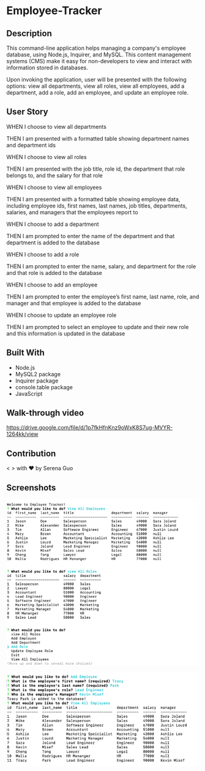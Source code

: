 # Employee-Tracker

## Description
This command-line application helps managing a company's employee database, using Node.js, Inquirer, and MySQL. This content management systems (CMS) make it easy for non-developers to view and interact with information stored in databases.

Upon invoking the application, user will be presented with the following options: view all departments, view all roles, view all employees, add a department, add a role, add an employee, and update an employee role.

## User Story

WHEN I choose to view all departments

THEN I am presented with a formatted table showing department names and department ids

WHEN I choose to view all roles

THEN I am presented with the job title, role id, the department that role belongs to, and the salary for that role

WHEN I choose to view all employees

THEN I am presented with a formatted table showing employee data, including employee ids, first names, last names, job titles, departments, salaries, and managers that the employees report to

WHEN I choose to add a department

THEN I am prompted to enter the name of the department and that department is added to the database

WHEN I choose to add a role

THEN I am prompted to enter the name, salary, and department for the role and that role is added to the database

WHEN I choose to add an employee

THEN I am prompted to enter the employee’s first name, last name, role, and manager and that employee is added to the database

WHEN I choose to update an employee role

THEN I am prompted to select an employee to update and their new role and this information is updated in the database 


## Built With
* Node.js
* MySQL2 package
* Inquirer package
* console.table package
* JavaScript


## Walk-through video
<https://drive.google.com/file/d/1p7fkHfnKnz9oWxK8S7ug-MVYR-1264kk/view>


## Contribution
< > with ❤️  by Serena Guo


## Screenshots

![the screenshot of the site](snapshots/screenshot.png)

![the screenshot of the command-line](snapshots/screenshot2.png)

